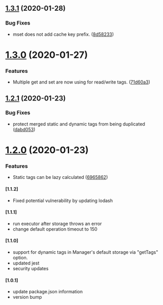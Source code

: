 ## [1.3.1](https://github.com/TinkoffCreditSystems/cachalot/compare/v1.3.0...v1.3.1) (2020-01-28)


### Bug Fixes

* mset does not add cache key prefix. ([8d58233](https://github.com/TinkoffCreditSystems/cachalot/commit/8d58233))

# [1.3.0](https://github.com/TinkoffCreditSystems/cachalot/compare/v1.2.1...v1.3.0) (2020-01-27)


### Features

* Multiple get and set are now using for read/write tags. ([71d60a3](https://github.com/TinkoffCreditSystems/cachalot/commit/71d60a3))

## [1.2.1](https://github.com/TinkoffCreditSystems/cachalot/compare/v1.2.0...v1.2.1) (2020-01-23)


### Bug Fixes

* protect merged static and dynamic tags from being duplicated ([dabd053](https://github.com/TinkoffCreditSystems/cachalot/commit/dabd053))

# [1.2.0](https://github.com/TinkoffCreditSystems/cachalot/compare/v1.1.2...v1.2.0) (2020-01-23)


### Features

* Static tags can be lazy calculated ([6965862](https://github.com/TinkoffCreditSystems/cachalot/commit/6965862))

#### [1.1.2]
- Fixed potential vulnerability by updating lodash

#### [1.1.1]
- run executor after storage throws an error
- change default operation timeout to 150

#### [1.1.0]
- support for dynamic tags in Manager's default storage via "getTags" option.
- updated jest
- security updates

#### [1.0.1]
- update package.json information
- version bump
